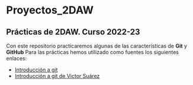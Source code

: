 # Proyectos_2DAW
## Prácticas de 2DAW. Curso 2022-23
Con este repositorio practicaremos algunas de las características de **Git** y **GitHub**
Para las prácticas hemos utilizado como fuentes los siguientes enlaces:
- [Introducción a git](https://www.neoguias.com/git/)
- [Introducción a git de Victor Suárez](https://slides.com/zerasul/git)



